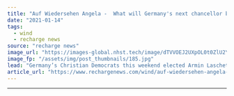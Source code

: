 ```yaml
---
title: "Auf Wiedersehen Angela -  What will Germany's next chancellor bring to the renewables table?"
date: "2021-01-14"
tags: 
  - wind
  - recharge news
source: "recharge news"
image_url: "https://images-global.nhst.tech/image/dTVVOEJ2UXpOL0t0ZlU2Y0d6ZmxhZ2JBUEdCdmh4b1l5dlU4cDZKYmRxYz0=/nhst/binary/fc209c791ab7c2f222b865249b8ba4e1"
image_fp: "/assets/img/post_thumbnails/185.jpg"
lead: "Germany’s Christian Democrats this weekend elected Armin Laschet as their new party leader. We look at the man – and the candidates who fell at the last hurdle"
article_url: "https://www.rechargenews.com/wind/auf-wiedersehen-angela-what-will-germanys-next-chancellor-bring-to-the-renewables-table-/2-1-944766"
---
```


---
